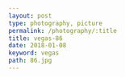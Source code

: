 ```yaml
---
layout: post
type: photography, picture
permalink: /photography/:title
title: vegas-86
date: 2018-01-08
keyword: vegas
path: 86.jpg
---
```



